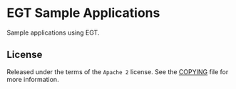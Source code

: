 # EGT Sample Applications

Sample applications using EGT.

## License

Released under the terms of the `Apache 2` license. See the [COPYING](COPYING)
file for more information.
